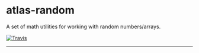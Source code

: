 # atlas-random

A set of math utilities for working with random numbers/arrays.

[![Travis](https://img.shields.io/travis/[username]/[repo].svg)](https://travis-ci.org/[username]/[repo])

---
